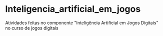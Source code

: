 # Inteligencia_artificial_em_jogos
 Atividades feitas no componente "Inteligência Artificial em Jogos Digitais" no curso de jogos digitais
